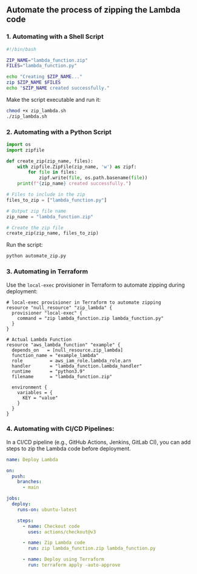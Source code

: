## Automate the process of zipping the Lambda code

### 1. Automating with a Shell Script
````bash
#!/bin/bash

ZIP_NAME="lambda_function.zip"
FILES="lambda_function.py"

echo "Creating $ZIP_NAME..."
zip $ZIP_NAME $FILES
echo "$ZIP_NAME created successfully."
````

Make the script executable and run it:
````bash
chmod +x zip_lambda.sh
./zip_lambda.sh
````


### 2. Automating with a Python Script
````python
import os
import zipfile

def create_zip(zip_name, files):
    with zipfile.ZipFile(zip_name, 'w') as zipf:
        for file in files:
            zipf.write(file, os.path.basename(file))
    print(f"{zip_name} created successfully.")

# Files to include in the zip
files_to_zip = ["lambda_function.py"]

# Output zip file name
zip_name = "lambda_function.zip"

# Create the zip file
create_zip(zip_name, files_to_zip)
````

Run the script:
````bash
python automate_zip.py
````

### 3. Automating in Terraform
Use the `local-exec` provisioner in Terraform to automate zipping during deployment:
````hcl
# local-exec provisioner in Terraform to automate zipping
resource "null_resource" "zip_lambda" {
  provisioner "local-exec" {
    command = "zip lambda_function.zip lambda_function.py"
  }
}

# Actual Lambda Function
resource "aws_lambda_function" "example" {
  depends_on   = [null_resource.zip_lambda]
  function_name = "example_lambda"
  role          = aws_iam_role.lambda_role.arn
  handler       = "lambda_function.lambda_handler"
  runtime       = "python3.9"
  filename      = "lambda_function.zip"

  environment {
    variables = {
      KEY = "value"
    }
  }
}
````

### 4. Automating with CI/CD Pipelines:
In a CI/CD pipeline (e.g., GitHub Actions, Jenkins, GitLab CI), you can add steps to zip the Lambda code before deployment.
````yaml
name: Deploy Lambda

on:
  push:
    branches:
      - main

jobs:
  deploy:
    runs-on: ubuntu-latest

    steps:
      - name: Checkout code
        uses: actions/checkout@v3

      - name: Zip Lambda code
        run: zip lambda_function.zip lambda_function.py

      - name: Deploy using Terraform
        run: terraform apply -auto-approve
````
